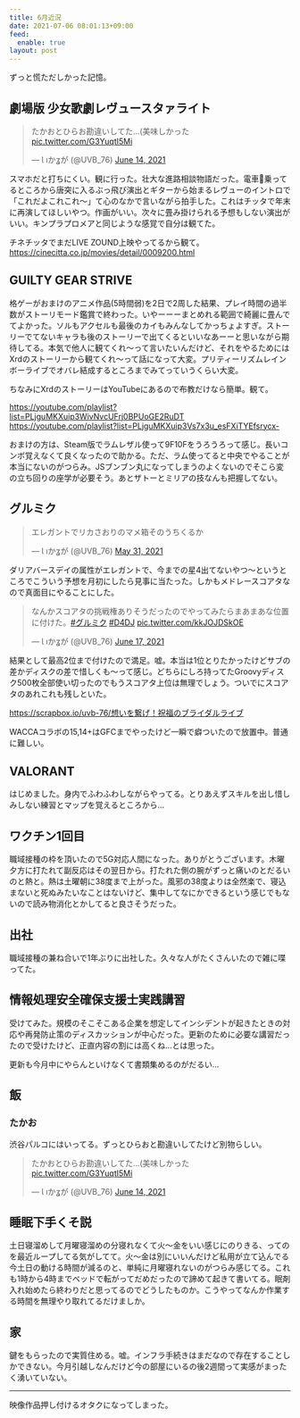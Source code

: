 ```yaml
---
title: 6月近況
date: 2021-07-06 08:01:13+09:00
feed:
  enable: true
layout: post
---
```


ずっと慌ただしかった記憶。

## 劇場版 少女歌劇レヴュースタァライト

<blockquote class="twitter-tweet"><p lang="ja" dir="ltr">たかおとひらお勘違いしてた…(美味しかった <a href="https://t.co/G3YuqtI5Mi">pic.twitter.com/G3YuqtI5Mi</a></p>&mdash; Ɩ ıかʓが (@UVB_76) <a href="https://twitter.com/UVB_76/status/1404297594940002309?ref_src=twsrc%5Etfw">June 14, 2021</a></blockquote> <script async src="https://platform.twitter.com/widgets.js" charset="utf-8"></script>
スマホだと打ちにくい。観に行った。壮大な進路相談物語だった。電車乗ってるところから唐突に入るぶっ飛び演出とギターから始まるレヴューのイントロで「これだよこれこれ〜」て心のなかで言いながら拍手した。これはチッタで年末に再演してほしいやつ。作画がいい。次々に畳み掛けられる予想もしない演出がいい。キンプラプロメアと同じような感覚で自分は観てた。

チネチッタでまだLIVE ZOUND上映やってるから観て。
https://cinecitta.co.jp/movies/detail/0009200.html

## GUILTY GEAR STRIVE

格ゲーがおまけのアニメ作品(5時間弱)を2日で2周した結果、プレイ時間の過半数がストーリモード鑑賞で終わった。いやーーーまとめれる範囲で綺麗に畳んでてよかった。ソルもアクセルも最後のカイもみんなしてかっちょよすぎ。ストーリーでてないキャラも後のストーリーで出てくるといいなあーーと思いながら期待してる。本気で他人に観てくれ〜って言いたいんだけど、それをやるためにはXrdのストーリーから観てくれ〜って話になって大変。プリティーリズムレインボーライブでオバレ結成するところまでみてっていうくらい大変。

ちなみにXrdのストーリーはYouTubeにあるので布教だけなら簡単。観て。

https://youtube.com/playlist?list=PLjguMKXuip3WivNvcUFrj0BPUoGE2RuDT
https://youtube.com/playlist?list=PLjguMKXuip3Vs7x3u_esFXiTYEfsrycx-

おまけの方は、Steam版でラムレザル使って9F10Fをうろうろって感じ。長いコンボ覚えなくて良くなったので助かる。ただ、ラム使ってると中央でやることが本当にないのがつらみ。JSブンブン丸になってしまうのよくないのでそこら変の立ち回りの座学が必要そう。あとザトーとミリアの技なんも把握してない。

## グルミク

<blockquote class="twitter-tweet"><p lang="ja" dir="ltr">エレガントでリカさおりのマメ箱そのうちくるか</p>&mdash; Ɩ ıかʓが (@UVB_76) <a href="https://twitter.com/UVB_76/status/1399503823513681921?ref_src=twsrc%5Etfw">May 31, 2021</a></blockquote> <script async src="https://platform.twitter.com/widgets.js" charset="utf-8"></script>
ダリアバースデイの属性がエレガントで、今までの星4出てないやつ〜というところでこういう予想を月初にしたら見事に当たった。しかもメドレースコアタなので真面目にやることにした。

<blockquote class="twitter-tweet"><p lang="ja" dir="ltr">なんかスコアタの挑戦権ありそうだったのでやってみたらまあまあな位置に付けた。<a href="https://twitter.com/hashtag/%E3%82%B0%E3%83%AB%E3%83%9F%E3%82%AF?src=hash&amp;ref_src=twsrc%5Etfw">#グルミク</a> <a href="https://twitter.com/hashtag/D4DJ?src=hash&amp;ref_src=twsrc%5Etfw">#D4DJ</a> <a href="https://t.co/kkJOJDSkOE">pic.twitter.com/kkJOJDSkOE</a></p>&mdash; Ɩ ıかʓが (@UVB_76) <a href="https://twitter.com/UVB_76/status/1405524284416561158?ref_src=twsrc%5Etfw">June 17, 2021</a></blockquote> <script async src="https://platform.twitter.com/widgets.js" charset="utf-8"></script>

結果として最高2位まで付けたので満足。嘘。本当は1位とりたかったけどサブの差かディスクの差で惜しくも〜って感じ。どちらにしろ持ってたGroovyディスク500枚全部使い切ったのでもうスコアタ上位は無理でしょう。ついでにスコアタのあれこれも残しといた。

https://scrapbox.io/uvb-76/想いを繋げ！祝福のブライダルライブ

WACCAコラボの15,14+はGFCまでやったけど一瞬で癖ついたので放置中。普通に難しい。

##  VALORANT

はじめました。身内でふわふわしながらやってる。とりあえずスキルを出し惜しみしない練習とマップを覚えるところから…

## ワクチン1回目

職域接種の枠を頂いたので5G対応人間になった。ありがとうございます。木曜夕方に打たれて副反応はその翌日から。打たれた側の腕がずっと痛いのとだるいのと熱と。熱は土曜朝に38度まで上がった。風邪の38度よりは全然楽で、寝込まないと死ぬみたいなことはないけど、集中してなにかできるという感じでもないので読み物消化とかしてると良さそうだった。

## 出社

職域接種の兼ね合いで1年ぶりに出社した。久々な人がたくさんいたので雑に喋ってた。

## 情報処理安全確保支援士実践講習

受けてみた。規模のそこそこある企業を想定してインシデントが起きたときの対応や再発防止策のディスカッションが中心だった。更新のために必要な講習だったので受けたけど、正直内容の割には高くね…とは思った。

更新も今月中にやらんといけなくて書類集めるのがだるい…

## 飯

### たかお

渋谷パルコにはいってる。ずっとひらおと勘違いしてたけど別物らしい。

<blockquote class="twitter-tweet"><p lang="ja" dir="ltr">たかおとひらお勘違いしてた…(美味しかった <a href="https://t.co/G3YuqtI5Mi">pic.twitter.com/G3YuqtI5Mi</a></p>&mdash; Ɩ ıかʓが (@UVB_76) <a href="https://twitter.com/UVB_76/status/1404297594940002309?ref_src=twsrc%5Etfw">June 14, 2021</a></blockquote> <script async src="https://platform.twitter.com/widgets.js" charset="utf-8"></script>

## 睡眠下手くそ説

土日寝溜めして月曜寝溜めの分寝れなくて火〜金をいい感じにのりきる、ってのを最近ループしてる気がしてて。火〜金は別にいいんだけど私用が立て込んでる今土日の動ける時間が減るのと、単純に月曜寝れないのがつらみ感じてる。これも1時から4時までベッドで転がってだめだったので諦めて起きて書いてる。眠剤入れ始めたら終わりだと思ってるのでどうしたものか。こうやってなんか作業する時間を無理やり取れてるだけましか。

## 家

鍵をもらったので実質住める。嘘。インフラ手続きはまだなので存在することしかできない。今月引越しなんだけど今の部屋にいるの後2週間って実感がまったく湧いていない。

---

映像作品押し付けるオタクになってしまった。
